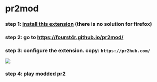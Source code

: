 # pr2mod
### step 1: [install this extension](https://chrome.google.com/webstore/detail/modheader/idgpnmonknjnojddfkpgkljpfnnfcklj?hl=en) (there is no solution for firefox)
### step 2: go to https://fourst4r.github.io/pr2mod/
### step 3: configure the extension. copy: `https://pr2hub.com/`
![](https://i.imgur.com/okypwgk.png)
### step 4: play modded pr2
